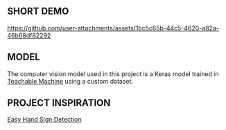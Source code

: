 ## SHORT DEMO
https://github.com/user-attachments/assets/1bc5c65b-44c5-4620-a82a-46b68df82292

## MODEL
The computer vision model used in this project is a Keras model trained in [Teachable Machine](https://teachablemachine.withgoogle.com/) using a custom dataset.

## PROJECT INSPIRATION
[Easy Hand Sign Detection](https://youtu.be/wa2ARoUUdU8?si=vYIML_ztg0kArE73)<br>
